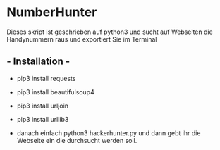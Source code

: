 # NumberHunter
Dieses skript ist geschrieben auf python3 und sucht auf Webseiten die Handynummern raus und exportiert Sie im Terminal


## - Installation -
- pip3 install requests
- pip3 install beautifulsoup4
- pip3 install urljoin
- pip3 install urllib3

- danach einfach python3 hackerhunter.py und dann gebt ihr die Webseite ein die durchsucht werden soll.
